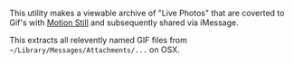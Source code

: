 This utility makes a viewable archive of "Live Photos" that are coverted to Gif's with [Motion Still](https://itunes.apple.com/us/app/motion-stills-gif-collage/id1086172168?mt=8) and subsequently shared via iMessage.

This extracts all relevently named GIF files from `~/Library/Messages/Attachments/...` on OSX.